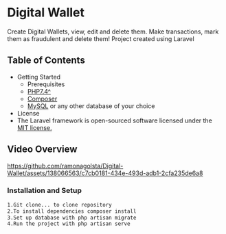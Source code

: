# Digital Wallet

Create Digital Wallets, view, edit and delete them. Make transactions, mark them as fraudulent and delete them! 
Project created using Laravel

## Table of Contents

- Getting Started
  - Prerequisites
  - [PHP7.4^](https://www.php.net/downloads.php)
  - [Composer](https://getcomposer.org/)
  - [MySQL](https://www.mysql.com/downloads/) or any other database of your choice
- License
- The Laravel framework is open-sourced software licensed under the [MIT license.](https://opensource.org/license/mit/)

## Video Overview


https://github.com/ramonagolsta/Digital-Wallet/assets/138066563/c7cb0181-434e-493d-adb1-2cfa235de6a8


### Installation and Setup


```bash
1.Git clone... to clone repository
2.To install dependencies composer install
3.Set up database with php artisan migrate
4.Run the project with php artisan serve
